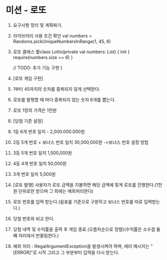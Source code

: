 # 미션 - 로또

1. 요구사항 정리 및 계획짜기.
2. 라이브러리 사용 조건 확인 val numbers = Randoms.pickUniqueNumbersInRange(1, 45, 6)
3. 로또 클래스 활class Lotto(private val numbers: List<Int>) {
    init {
        require(numbers.size == 6)
    }

    // TODO: 추가 기능 구현
}
4. [로또 게임 구현]
5. 1부터 45까지의 숫자를 중복되지 않게 선택한다.
6. 로또를 발행할 때 마다 중복되지 않는 숫자 6개를 뽑는다.
7. 로또 1장의 가격은 1천원
8. [당첨 기준 설정]
9. 1등 6개 번호 일치 - 2,000.000.000원
10. 2등 5개 번호 + 보너스 번호 일치 30,000,000원 ->보너스 번호 설정 방법
11. 3등 5개 번호 일치 1,500,000원
12. 4등 4개 번호 일치 50,000원
13. 3개 번호 일치 5,000원
14. [로또 발행] 사용자가 로또 금액을 지불하면 해당 금액에 맞게 로또를 진행한다.(1천원 단위로만 받으며 그 외에는 예외처리한다)
15. 로또 번호를 입력 받는다.(쉼표를 기준으로 구분하고 보너스 번호를 따로 입력받는다.)
16. 당첨 번호와 비교 한다. 
17. 당첨 내역 및 수익률을 출력 후 게임 종료.(오름차순으로 정렬)(수익률은 소수점 둘쨰 자리에서 반올림한다.)
18. 예외 처리 :  IllegalArgumentException을 발생시켜야 하며, 에러 메시지는 "[ERROR]"로 시작 그리고 그 부분부터 입력을 다시 받는다.
